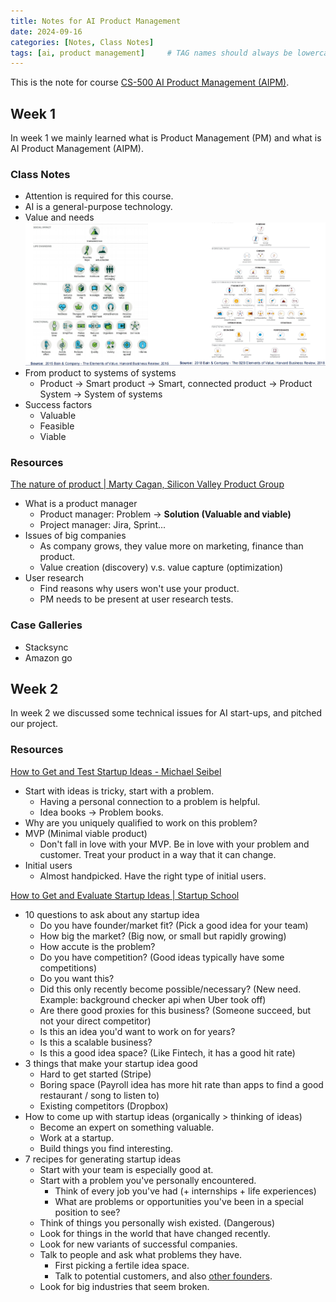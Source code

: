 ```yaml
---
title: Notes for AI Product Management
date: 2024-09-16
categories: [Notes, Class Notes]
tags: [ai, product management]     # TAG names should always be lowercase
---
```


This is the note for course [CS-500 AI Product Management (AIPM)](https://edu.epfl.ch/studyplan/en/master/computer-science/coursebook/ai-product-management-CS-500).

## Week 1
In week 1 we mainly learned what is Product Management (PM) and what is AI Product Management (AIPM).

### Class Notes
- Attention is required for this course.
- AI is a general-purpose technology.
- Value and needs
![Elements of value](/assets/img/blogs/20240916_elements_of_value.png)
- From product to systems of systems
    - Product -> Smart product -> Smart, connected product -> Product System -> System of systems
- Success factors
    - Valuable
    - Feasible
    - Viable

### Resources
[The nature of product | Marty Cagan, Silicon Valley Product Group](https://www.youtube.com/watch?v=h-KVGHoQ_98&ab_channel=Lenny%27sPodcast)
- What is a product manager
    - Product manager: Problem -> **Solution (Valuable and viable)**
    - Project manager: Jira, Sprint...
- Issues of big companies
    - As company grows, they value more on marketing, finance than product.
    - Value creation (discovery) v.s. value capture (optimization)
- User research
    - Find reasons why users won't use your product.
    - PM needs to be present at user research tests.

### Case Galleries
- Stacksync
- Amazon go

## Week 2
In week 2 we discussed some technical issues for AI start-ups, and pitched our project.

### Resources
[How to Get and Test Startup Ideas - Michael Seibel](https://www.youtube.com/watch?v=vDXkpJw16os&ab_channel=YCombinator)
- Start with ideas is tricky, start with a problem.
    - Having a personal connection to a problem is helpful.
    - Idea books -> Problem books.
- Why are you uniquely qualified to work on this problem?
- MVP (Minimal viable product)
    - Don't fall in love with your MVP. Be in love with your problem and customer. Treat your product in a way that it can change.
- Initial users
    - Almost handpicked. Have the right type of initial users.

[How to Get and Evaluate Startup Ideas | Startup School](https://www.youtube.com/watch?v=Th8JoIan4dg&ab_channel=YCombinator)
- 10 questions to ask about any startup idea
    - Do you have founder/market fit? (Pick a good idea for your team)
    - How big the market? (Big now, or small but rapidly growing)
    - How accute is the problem?
    - Do you have competition? (Good ideas typically have some competitions)
    - Do you want this?
    - Did this only recently become possible/necessary? (New need. Example: background checker api when Uber took off)
    - Are there good proxies for this business? (Someone succeed, but not your direct competitor)
    - Is this an idea you'd want to work on for years?
    - Is this a scalable business?
    - Is this a good idea space? (Like Fintech, it has a good hit rate)
- 3 things that make your startup idea good
    - Hard to get started (Stripe) 
    - Boring space (Payroll idea has more hit rate than apps to find a good restaurant / song to listen to)
    - Existing competitors (Dropbox)
- How to come up with startup ideas (organically > thinking of ideas)
    - Become an expert on something valuable.
    - Work at a startup.
    - Build things you find interesting.
- 7 recipes for generating startup ideas
    - Start with your team is especially good at.
    - Start with a problem you've personally encountered.
        - Think of every job you've had (+ internships + life experiences)
        - What are problems or opportunities you've been in a special position to see?
    - Think of things you personally wish existed. (Dangerous)
    - Look for things in the world that have changed recently.
    - Look for new variants of successful companies.
    - Talk to people and ask what problems they have.
        - First picking a fertile idea space.
        - Talk to potential customers, and also <ins>other founders</ins>.
    - Look for big industries that seem broken.